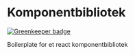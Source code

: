 # Komponentbibliotek

[![Greenkeeper badge](https://badges.greenkeeper.io/kimbouvet/component-library-boilerplate.svg)](https://greenkeeper.io/)

Boilerplate for et react komponentbibliotek
